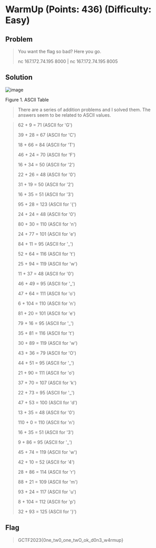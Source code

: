 # WarmUp (Points: 436) (Difficulty: Easy)

## Problem

> You want the flag so bad? Here you go.
>
> nc 167.172.74.195 8000 | nc 167.172.74.195 8005

## Solution


![image](https://github.com/kqrrrr/Girls-In-CTF-2023/assets/96009671/60f1fc85-a92d-4fde-a99d-bea1afb90eaf)

Figure 1. ASCII Table

>There are a series of addition problems and I solved them.
>The answers seem to be related to ASCII values.

>62 + 9 = 71 (ASCII for 'G')
>
>39 + 28 = 67 (ASCII for 'C')
>
>18 + 66 = 84 (ASCII for 'T')
>
>46 + 24 = 70 (ASCII for 'F')
>
>16 + 34 = 50 (ASCII for '2')
>
>22 + 26 = 48 (ASCII for '0')
>
>31 + 19 = 50 (ASCII for '2')
>
>16 + 35 = 51 (ASCII for '3')
>
>95 + 28 = 123 (ASCII for '{')
>
>24 + 24 = 48 (ASCII for '0')
>
>80 + 30 = 110 (ASCII for 'n')
>
>24 + 77 = 101 (ASCII for 'e')
>
>84 + 11 = 95 (ASCII for '_')
>
>52 + 64 = 116 (ASCII for 't')
>
>25 + 94 = 119 (ASCII for 'w')
>
>11 + 37 = 48 (ASCII for '0')
>
>46 + 49 = 95 (ASCII for '_')
>
>47 + 64 = 111 (ASCII for 'o')
>
>6 + 104 = 110 (ASCII for 'n')
>
>81 + 20 = 101 (ASCII for 'e')
>
>79 + 16 = 95 (ASCII for '_')
>
>35 + 81 = 116 (ASCII for 't')
>
>30 + 89 = 119 (ASCII for 'w')
>
>43 + 36 = 79 (ASCII for 'O')
>
>44 + 51 = 95 (ASCII for '_')
>
>21 + 90 = 111 (ASCII for 'o')
>
>37 + 70 = 107 (ASCII for 'k')
>
>22 + 73 = 95 (ASCII for '_')
>
>47 + 53 = 100 (ASCII for 'd')
>
>13 + 35 = 48 (ASCII for '0')
>
>110 + 0 = 110 (ASCII for 'n')
>
>16 + 35 = 51 (ASCII for '3')
>
>9 + 86 = 95 (ASCII for '_')
>
>45 + 74 = 119 (ASCII for 'w')
>
>42 + 10 = 52 (ASCII for '4')
>
>28 + 86 = 114 (ASCII for 'r')
>
>88 + 21 = 109 (ASCII for 'm')
>
>93 + 24 = 117 (ASCII for 'u')
>
>8 + 104 = 112 (ASCII for 'p')
>
>32 + 93 = 125 (ASCII for '}')


## Flag

> GCTF2023{0ne_tw0_one_twO_ok_d0n3_w4rmup}
